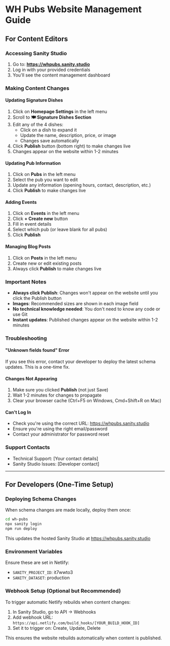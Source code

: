 # WH Pubs Website Management Guide

## For Content Editors

### Accessing Sanity Studio
1. Go to: **https://whpubs.sanity.studio**
2. Log in with your provided credentials
3. You'll see the content management dashboard

### Making Content Changes

#### Updating Signature Dishes
1. Click on **Homepage Settings** in the left menu
2. Scroll to **🍽️ Signature Dishes Section**
3. Edit any of the 4 dishes:
   - Click on a dish to expand it
   - Update the name, description, price, or image
   - Changes save automatically
4. Click **Publish** button (bottom right) to make changes live
5. Changes appear on the website within 1-2 minutes

#### Updating Pub Information
1. Click on **Pubs** in the left menu
2. Select the pub you want to edit
3. Update any information (opening hours, contact, description, etc.)
4. Click **Publish** to make changes live

#### Adding Events
1. Click on **Events** in the left menu
2. Click **+ Create new** button
3. Fill in event details
4. Select which pub (or leave blank for all pubs)
5. Click **Publish**

#### Managing Blog Posts
1. Click on **Posts** in the left menu
2. Create new or edit existing posts
3. Always click **Publish** to make changes live

### Important Notes
- **Always click Publish**: Changes won't appear on the website until you click the Publish button
- **Images**: Recommended sizes are shown in each image field
- **No technical knowledge needed**: You don't need to know any code or use Git
- **Instant updates**: Published changes appear on the website within 1-2 minutes

### Troubleshooting

#### "Unknown fields found" Error
If you see this error, contact your developer to deploy the latest schema updates. This is a one-time fix.

#### Changes Not Appearing
1. Make sure you clicked **Publish** (not just Save)
2. Wait 1-2 minutes for changes to propagate
3. Clear your browser cache (Ctrl+F5 on Windows, Cmd+Shift+R on Mac)

#### Can't Log In
- Check you're using the correct URL: https://whpubs.sanity.studio
- Ensure you're using the right email/password
- Contact your administrator for password reset

### Support Contacts
- Technical Support: [Your contact details]
- Sanity Studio Issues: [Developer contact]

---

## For Developers (One-Time Setup)

### Deploying Schema Changes
When schema changes are made locally, deploy them once:

```bash
cd wh-pubs
npx sanity login
npm run deploy
```

This updates the hosted Sanity Studio at https://whpubs.sanity.studio

### Environment Variables
Ensure these are set in Netlify:
- `SANITY_PROJECT_ID`: it7wwto3
- `SANITY_DATASET`: production

### Webhook Setup (Optional but Recommended)
To trigger automatic Netlify rebuilds when content changes:

1. In Sanity Studio, go to API → Webhooks
2. Add webhook URL: `https://api.netlify.com/build_hooks/[YOUR_BUILD_HOOK_ID]`
3. Set it to trigger on: Create, Update, Delete

This ensures the website rebuilds automatically when content is published.